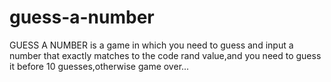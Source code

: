 # guess-a-number
GUESS A NUMBER is a game in which you need to guess and input a number that exactly matches to the code rand value,and you need to guess it before 10 guesses,otherwise game over...

